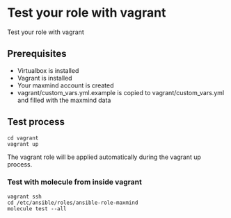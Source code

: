 # Test your role with vagrant

Test your role with vagrant

## Prerequisites

  * Virtualbox is installed
  * Vagrant is installed
  * Your maxmind account is created
  * vagrant/custom_vars.yml.example is copied to vagrant/custom_vars.yml and filled with the maxmind data

## Test process

```
cd vagrant
vagrant up
```

The vagrant role will be applied automatically during the vagrant up process.

### Test with molecule from inside vagrant

```
vagrant ssh
cd /etc/ansible/roles/ansible-role-maxmind
molecule test --all
```
